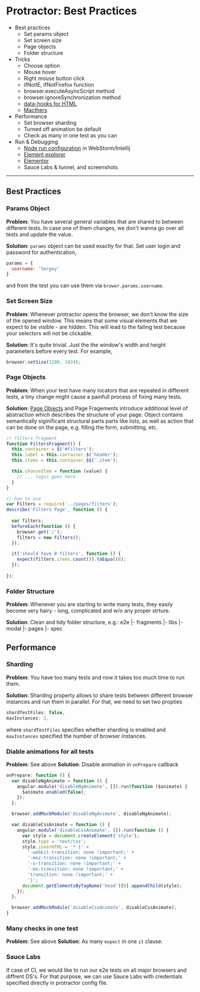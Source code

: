# Protractor: Best Practices

* Best practices
  * Set params object
  * Set screen size
  * Page objects
  * Folder structure
* Tricks
  * Choose option
  * Mouse hover
  * Right mouse button click
  * ifNotIE, ifNotFirefox function
  * browser.executeAsyncScript method
  * browser.ignoreSynchronization method
  * [data-hooks for HTML](https://github.com/wix/wix-protractor-helpers/blob/master/src/locators.js)
  * [Macthers](https://github.com/wix/wix-protractor-helpers/blob/master/src/matchers.js)
* Performance
  * Set browser sharding
  * Turned off animation be default
  * Check as many in one test as you can
* Run & Debugging
  * [Node run configuration](https://github.com/angular/protractor/blob/master/docs/debugging.md#setting-up-webstorm-for-debugging) in WebStorm/Intellij
  * [Element explorer](https://github.com/angular/protractor/blob/master/docs/debugging.md#testing-out-protractor-interactively)
  * [Elementor](https://github.com/andresdominguez/elementor)
  * Sauce Labs & tunnel, and screenshots
  
---

## Best Practices

### Params Object
**Problem**: You have several general variables that are shared to between different tests. In case one of them changes, we don't wanna go over all tests and update the value.

**Solution**: `params` object can be used exactly for that. Set user login and password for authentication, 
```js
params = {
  username: 'Sergey'
}
```
and from the test you can use them via `brower.params.username`.

### Set Screen Size
**Problem**: Whenever protractor opens the browser, we don't know the size of the opened window. This means that some visual elements that we expect to be visible - are hidden. This will lead to the failing test because your selectors will not be clickable.

**Solution**: It's quite trivial. Just the the window's width and height parameters before every test. For example,
```js
browser.setSize(1280, 1024);
```

### Page Objects
**Problem**: When your test have many locators that are repeated in different tests, a tiny change might cause a painfull process of fixing many tests. 

**Solution**: [Page Objects](http://martinfowler.com/bliki/PageObject.html) and Page Fragements introduce additional level of abstraction which describes the structure of your page. Object contains semantically siginificant structural parts parts like lists, as well as action that can be done on the page, e.g. filling the form, submitting, etc.
```js
// filters fragment
function FiltersFragment() {
  this.container = $('#filters');
  this.label = this.container.$('header');
  this.items = this.container.$$('.item');

  this.chooseItem = function (value) {
    // ... logic goes here
  }
}
``` 

```js
// how to use
var Filters = require('../pages/filters');
describe('Filters Page', function () {
  
  var filters;
  beforeEach(function () {
    browser.get('/');
    filters = new Filters();
  });

  it('should have 8 filters', function () {
    expect(filters.items.count()).toEqual(8);
  });
  
});
```
### Folder Structure
**Problem**: Whenever you are starting to write many tests, they easily become very hairy - long, complicated and w/o any proper strture. 

**Solution**: Clean and tidy folder structure, e.g.:
e2e
 |- fragments
 |- libs
 |- modal
 |- pages
 |- spec


## Performance

### Sharding
**Problem**: You have too many tests and now it takes too much time to run them.

**Solution**: Sharding property allows to share tests between different browser instances and run them in parallel. For that, we need to set two propties 
```js
shardTestFiles: false,
maxInstances: 2,
```
where `shardTestFiles` specifies whether sharding is enabled and `maxInstances` specified the number of browser instances.

### Diable animations for all tests
**Problem**: See above
**Solution**: Disable animation in `onPrepare` callback

```js
onPrepare: function () {
  var disableNgAnimate = function () {
    angular.module('disableNgAnimate', []).run(function ($animate) {
      $animate.enabled(false);
    });
  };

  browser.addMockModule('disableNgAnimate', disableNgAnimate);

  var disableCssAnimate = function () {
    angular.module('disableCssAnimate', []).run(function () {
      var style = document.createElement('style');
      style.type = 'text/css';
      style.innerHTML = '* {' +
        '-webkit-transition: none !important;' +
        '-moz-transition: none !important;' +
        '-o-transition: none !important;' +
        '-ms-transition: none !important;' +
        'transition: none !important;' +
        '}';
      document.getElementsByTagName('head')[0].appendChild(style);
    });
  };

  browser.addMockModule('disableCssAnimate', disableCssAnimate);
}
```

### Many checks in one test
**Problem**: See above
**Solution**: As many `expect` in one `it` clause.


### Sauce Labs
If case of CI, we would like to run our e2e tests on all major browsers and diffrent OS's. For that purpose, we can use Sauce Labs with credentials specified directly in protractor config file.
